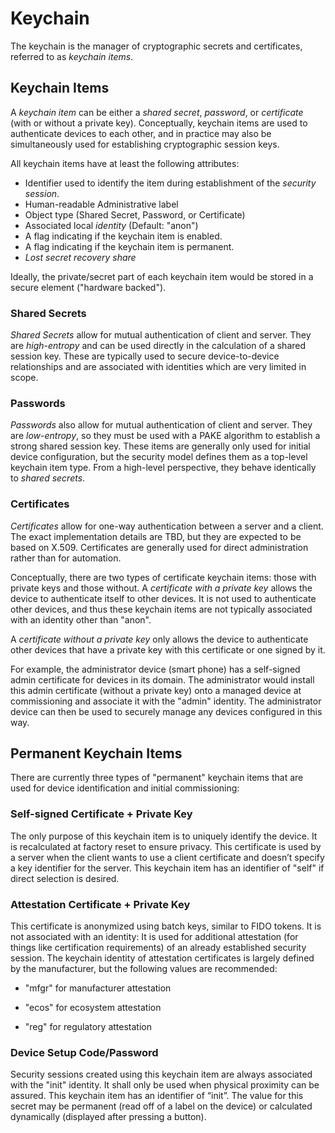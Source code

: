 # Keychain

The keychain is the manager of cryptographic secrets and certificates,
referred to as *keychain items*.

## Keychain Items ##

A *keychain item* can be either a *shared secret*,
*password*, or *certificate* (with or without a private key).
Conceptually, keychain items are used to authenticate devices to each
other, and in practice may also be simultaneously used for
establishing cryptographic session keys.

All keychain items have at least the following attributes:

*   Identifier used to identify the item during establishment of the
    *security session*.
*   Human-readable Administrative label
*   Object type (Shared Secret, Password, or Certificate)
*   Associated local *identity* (Default: "anon")
*   A flag indicating if the keychain item is enabled.
*   A flag indicating if the keychain item is permanent.
*   *Lost secret recovery share*

Ideally, the private/secret part of each keychain item would be stored
in a secure element ("hardware backed").

### Shared Secrets ###

*Shared Secrets* allow for mutual authentication of client and
server. They are *high-entropy* and can be used directly in the
calculation of a shared session key. These are typically used to
secure device-to-device relationships and are associated with
identities which are very limited in scope.

### Passwords ###

*Passwords* also allow for mutual authentication of client and
server. They are *low-entropy*, so they must be used with a PAKE
algorithm to establish a strong shared session key. These items are
generally only used for initial device configuration, but the security
model defines them as a top-level keychain item type. From a
high-level perspective, they behave identically to *shared
secrets*.

### Certificates ###

*Certificates* allow for one-way authentication between a server
and a client. The exact implementation details are TBD, but they are
expected to be based on X.509. Certificates are generally used for
direct administration rather than for automation.

Conceptually, there are two types of certificate keychain items: those
with private keys and those without. A *certificate with a private
key* allows the device to authenticate itself to other devices. It
is not used to authenticate other devices, and thus these keychain
items are not typically associated with an identity other than "anon".

A *certificate without a private key* only allows the device to
authenticate other devices that have a private key with this
certificate or one signed by it.

For example, the administrator device (smart phone) has a self-signed
admin certificate for devices in its domain. The administrator would
install this admin certificate (without a private key) onto a managed
device at commissioning and associate it with the "admin" identity.
The administrator device can then be used to securely manage any
devices configured in this way.

## Permanent Keychain Items ##

There are currently three types of "permanent" keychain items that are
used for device identification and initial commissioning:

### Self-signed Certificate + Private Key ###

The only purpose of this keychain item is to uniquely identify the
device. It is recalculated at factory reset to ensure privacy. This
certificate is used by a server when the client wants to use a client
certificate and doesn’t specify a key identifier for the server.
This keychain item has an identifier of "self" if direct selection is
desired.

### Attestation Certificate + Private Key ###

This certificate is anonymized using batch keys, similar to FIDO
tokens. It is not associated with an identity: It is used for
additional attestation (for things like certification requirements) of
an already established security session. The keychain identity of
attestation certificates is largely defined by the manufacturer, but
the following values are recommended:

*   "mfgr" for manufacturer attestation

*   "ecos" for ecosystem attestation

*   "reg" for regulatory attestation

### Device Setup Code/Password ###

Security sessions created using this keychain item are always
associated with the "init" identity. It shall only be used when
physical proximity can be assured. This keychain item has an
identifier of “init”. The value for this secret may be permanent
(read off of a label on the device) or calculated dynamically
(displayed after pressing a button).
